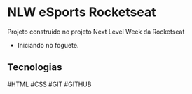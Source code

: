 # NLW eSports Rocketseat 

Projeto construido no projeto Next Level Week da Rocketseat

- Iniciando no foguete.

## Tecnologias

#HTML #CSS #GIT #GITHUB